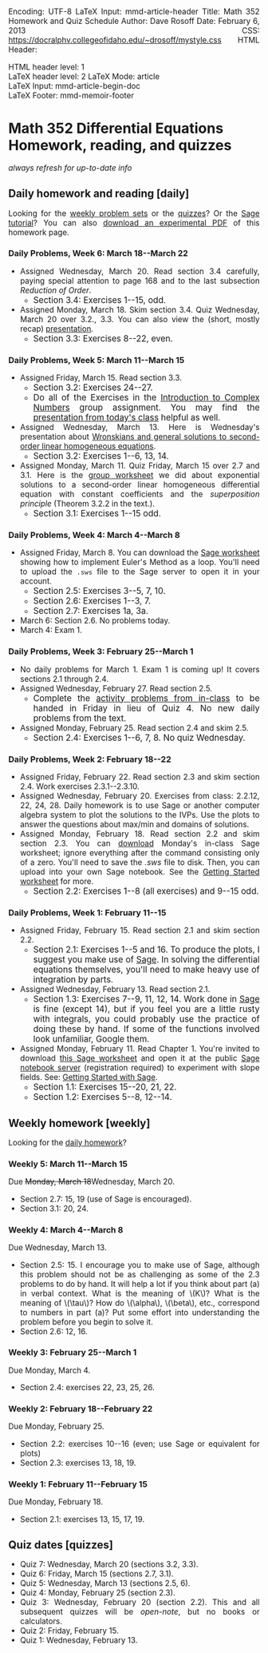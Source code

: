 Encoding:           UTF-8
LaTeX Input:        mmd-article-header
Title:              Math 352 Homework and Quiz Schedule
Author:             Dave Rosoff
Date:               February 6, 2013
CSS:                https://docralphv.collegeofidaho.edu/~drosoff/mystyle.css
HTML Header:        <script type="text/javascript" src="https://docralphv.collegeofidaho.edu/mathjax/MathJax.js?config=TeX-AMS-MML_HTMLorMML"></script>
<style>p {text-align:justify;font-size:110%;}
li {text-align:justify;font-size:110%;}
</style>
HTML header level:  1  
LaTeX header level: 2 
LaTeX Mode:         article  
LaTeX Input:        mmd-article-begin-doc  
LaTeX Footer:       mmd-memoir-footer

# Math 352 Differential Equations <br /> Homework, reading, and quizzes
<p class = "tip"><em class = "red">always refresh for up-to-date info</em></p>

## Daily homework and reading [daily] 
Looking for the [weekly problem sets](#weekly) or the [quizzes](#quizzes)? Or the [Sage tutorial][sage]? You can also [download an experimental PDF][pdf-beta] of this homework page.

### Daily Problems, Week 6: March 18--March 22
- Assigned Wednesday, March 20. Read section 3.4 carefully, paying special attention to page 168 and to the last subsection *Reduction of Order*.
    - Section 3.4: Exercises 1--15, odd.
- Assigned Monday, March 18. Skim section 3.4. Quiz Wednesday, March 20 over 3.2., 3.3. You can also view the (short, mostly recap) [presentation][slides-20130318].
    - Section 3.3: Exercises 8--22, even.

### Daily Problems, Week 5: March 11--March 15 
    
- Assigned Friday, March 15. Read section 3.3. 
    - Section 3.2: Exercises 24--27.
    - Do all of the Exercises in the [Introduction to Complex Numbers](GWComplexIntro_M352_S13.pdf) group assignment. You may find the [presentation from today's class](IntroductionComplexNumbers.pdf) helpful as well.
- Assigned Wednesday, March 13. Here is Wednesday's presentation about [Wronskians and general solutions to second-order linear homogeneous equations](WronskiansGeneralSolutions_M352_S13.pdf).
    - Section 3.2: Exercises 1--6, 13, 14.
- Assigned Monday, March 11. Quiz Friday, March 15 over 2.7 and 3.1. Here is the [group worksheet](GWLinearSecondOrder_M352_S13.pdf) we did about exponential solutions to a second-order linear homogeneous differential equation with constant coefficients and the <em>superposition principle</em> (Theorem 3.2.2 in the text.).
    - Section 3.1: Exercises 1--15 odd.

### Daily Problems, Week 4: March 4--March 8 
- Assigned Friday, March 8. You can download the [Sage worksheet](EulersMethod.sws) showing how to implement Euler's Method as a loop. You'll need to upload the <code>.sws</code> file to the Sage server to open it in your account.
    - Section 2.5: Exercises 3--5, 7, 10.
    - Section 2.6: Exercises 1--3, 7.
    - Section 2.7: Exercises 1a, 3a. 
- March 6: Section 2.6. No problems today.
- March 4: Exam 1.
    
### Daily Problems, Week 3: February 25--March 1 
- No daily problems for March 1. Exam 1 is coming up! It covers sections 2.1 through 2.4.
- Assigned Wednesday, February 27. Read section 2.5.
    - Complete the [activity problems from in-class](GWModeling_M352_S13.pdf) to be handed in Friday in lieu of Quiz 4. No new daily problems from the text. 
- Assigned Monday, February 25. Read section 2.4 and skim 2.5. 
    - Section 2.4: Exercises 1--6, 7, 8. No quiz Wednesday.
    
### Daily Problems, Week 2: February 18--22 
- Assigned Friday, February 22. Read section 2.3 and skim section 2.4. Work exercises 2.3.1--2.3.10.
- Assigned Wednesday, February 20. Exercises from class: 2.2.12, 22, 24, 28. Daily homework is to use Sage or another computer algebra system to plot the solutions to the IVPs. Use the plots to answer the questions about max/min and domains of solutions.
- Assigned Monday, February 18. Read section 2.2 and skim section 2.3. You can [download](SeparationOfVariables.sws) Monday's in-class Sage worksheet; ignore everything after the command consisting only of a zero. You'll need to save the <em class = "code">.sws</em> file to disk. Then, you can upload into your own Sage notebook. See the [Getting Started worksheet](sage.html) for more.
    - Section 2.2: Exercises 1--8 (all exercises) and 9--15 odd. 
    
### Daily Problems, Week 1: February 11--15 
- Assigned Friday, February 15. Read section 2.1 and skim section 2.2. 
    - Section 2.1: Exercises 1--5 and 16. To produce the plots, I suggest you make use of [Sage](sage.html). In solving the differential equations themselves, you'll need to make heavy use of integration by parts.
- Assigned Wednesday, February 13. Read section 2.1. 
    - Section 1.3: Exercises 7--9, 11, 12, 14. Work done in [Sage][sage] is fine (except 14), but if you feel you are a little rusty with integrals, you could probably use the practice of doing these by hand. If some of the functions involved look unfamiliar, Google them.
- Assigned Monday, February 11. Read Chapter 1. You're invited to download [this Sage worksheet](SlopeFields.sws) and open it at the public [Sage notebook server](http://www.sagenb.org/) (registration required) to experiment with slope fields. See: [Getting Started with Sage](sage.html).
    - Section 1.1: Exercises 15--20, 21, 22.
    - Section 1.2: Exercises 5--8, 12--14. 
    
## Weekly homework [weekly] 
Looking for the [daily homework](#daily)?

### Weekly 5: March 11--March 15 
Due <strike><!--\sout{-->Monday, March 18<!--}--></strike>Wednesday, March 20.

- Section 2.7: 15, 19 (use of Sage is encouraged).
- Section 3.1: 20, 24.
    
### Weekly 4: March 4--March 8 
Due Wednesday, March 13.

- Section 2.5: 15. I encourage you to make use of Sage, although this problem should not be as challenging as some of the 2.3 problems to do by hand. It will help a lot if you think about part (a) in verbal context. What is the meaning of \\(K\\)? What is the meaning of \\(\tau\\)? How do \\(\alpha\\), \\(\beta\\), etc., correspond to numbers in part (a)? Put some effort into understanding the problem before you begin to solve it.
- Section 2.6: 12, 16.
    
### Weekly 3: February 25--March 1 
Due Monday, March 4.

- Section 2.4: exercises 22, 23, 25, 26.
    
### Weekly 2: February 18--February 22 
Due Monday, February 25.

- Section 2.2: exercises 10--16 (even; use Sage or equivalent for plots)
- Section 2.3: exercises 13, 18, 19.
    
### Weekly 1: February 11--February 15 
Due Monday, February 18.

- Section 2.1: exercises 13, 15, 17, 19.
    
## Quiz dates [quizzes] 
- Quiz 7: Wednesday, March 20 (sections 3.2, 3.3).
- Quiz 6: Friday, March 15 (sections 2.7, 3.1).
- Quiz 5: Wednesday, March 13 (sections 2.5, 6).
- Quiz 4: Monday, February 25 (section 2.3).
- Quiz 3: Wednesday, February 20 (section 2.2). This and all subsequent quizzes will be <em>open-note</em>, but no books or calculators.
- Quiz 2: Friday, February 15.
- Quiz 1: Wednesday, February 13.

[slides-20130318]: OscillatorySolutions.pdf
[pdf-beta]: HW.pdf
[sage]: sage.html